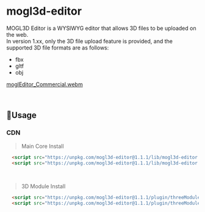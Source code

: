 # **mogl3d-editor**

<div>MOGL3D Editor is a WYSIWYG editor that allows 3D files to be uploaded on the web. </div>
In version 1.xx, only the 3D file upload feature is provided, and the supported 3D file formats are as follows:</p>

* fbx
* gltf
* obj

[moglEditor_Commercial.webm](https://github.com/webdoli/mogl3d-editor/assets/55019191/bdec44b4-7151-48e2-82ee-d6051acb8303)


<br>


## 🚩Usage
### CDN 
 > Main Core Install
  ```html
    <script src="https://unpkg.com/mogl3d-editor@1.1.1/lib/mogl3d-editor.js"></script>
    <script src="https://unpkg.com/mogl3d-editor@1.1.1/lib/mogl3d-editor.min.js"></script>
  ```

<br>

> 3D Module Install
  ```html
    <script src="https://unpkg.com/mogl3d-editor@1.1.1/plugin/threeModules.js"></script>
    <script src="https://unpkg.com/mogl3d-editor@1.1.1/plugin/threeModules.min.js"></script>
  ```
